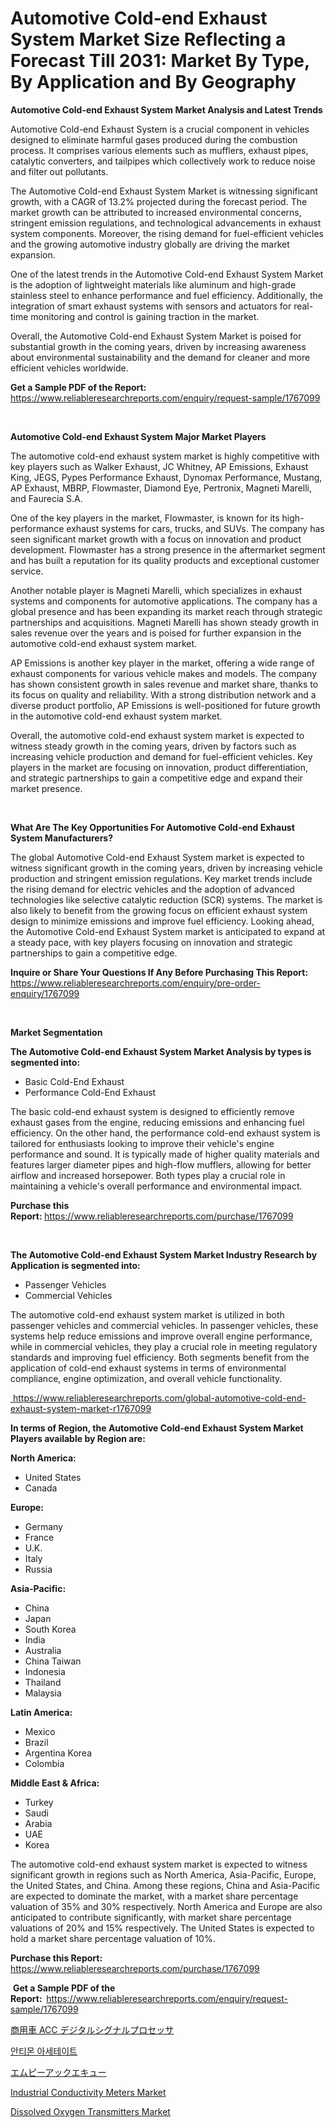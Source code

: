 <p><h1>Automotive Cold-end Exhaust System Market Size Reflecting a Forecast Till 2031: Market By Type, By Application and By Geography</h1></p><p><strong>Automotive Cold-end Exhaust System Market Analysis and Latest Trends</strong></p>
<p><p>Automotive Cold-end Exhaust System is a crucial component in vehicles designed to eliminate harmful gases produced during the combustion process. It comprises various elements such as mufflers, exhaust pipes, catalytic converters, and tailpipes which collectively work to reduce noise and filter out pollutants.</p><p>The Automotive Cold-end Exhaust System Market is witnessing significant growth, with a CAGR of 13.2% projected during the forecast period. The market growth can be attributed to increased environmental concerns, stringent emission regulations, and technological advancements in exhaust system components. Moreover, the rising demand for fuel-efficient vehicles and the growing automotive industry globally are driving the market expansion.</p><p>One of the latest trends in the Automotive Cold-end Exhaust System Market is the adoption of lightweight materials like aluminum and high-grade stainless steel to enhance performance and fuel efficiency. Additionally, the integration of smart exhaust systems with sensors and actuators for real-time monitoring and control is gaining traction in the market.</p><p>Overall, the Automotive Cold-end Exhaust System Market is poised for substantial growth in the coming years, driven by increasing awareness about environmental sustainability and the demand for cleaner and more efficient vehicles worldwide.</p></p>
<p><strong>Get a Sample PDF of the Report:&nbsp;</strong> <a href="https://www.reliableresearchreports.com/enquiry/request-sample/1767099">https://www.reliableresearchreports.com/enquiry/request-sample/1767099</a></p>
<p>&nbsp;</p>
<p><strong>Automotive Cold-end Exhaust System Major Market Players</strong></p>
<p><p>The automotive cold-end exhaust system market is highly competitive with key players such as Walker Exhaust, JC Whitney, AP Emissions, Exhaust King, JEGS, Pypes Performance Exhaust, Dynomax Performance, Mustang, AP Exhaust, MBRP, Flowmaster, Diamond Eye, Pertronix, Magneti Marelli, and Faurecia S.A. </p><p>One of the key players in the market, Flowmaster, is known for its high-performance exhaust systems for cars, trucks, and SUVs. The company has seen significant market growth with a focus on innovation and product development. Flowmaster has a strong presence in the aftermarket segment and has built a reputation for its quality products and exceptional customer service.</p><p>Another notable player is Magneti Marelli, which specializes in exhaust systems and components for automotive applications. The company has a global presence and has been expanding its market reach through strategic partnerships and acquisitions. Magneti Marelli has shown steady growth in sales revenue over the years and is poised for further expansion in the automotive cold-end exhaust system market.</p><p>AP Emissions is another key player in the market, offering a wide range of exhaust components for various vehicle makes and models. The company has shown consistent growth in sales revenue and market share, thanks to its focus on quality and reliability. With a strong distribution network and a diverse product portfolio, AP Emissions is well-positioned for future growth in the automotive cold-end exhaust system market.</p><p>Overall, the automotive cold-end exhaust system market is expected to witness steady growth in the coming years, driven by factors such as increasing vehicle production and demand for fuel-efficient vehicles. Key players in the market are focusing on innovation, product differentiation, and strategic partnerships to gain a competitive edge and expand their market presence.</p></p>
<p>&nbsp;</p>
<p><strong>What Are The Key Opportunities For Automotive Cold-end Exhaust System Manufacturers?</strong></p>
<p><p>The global Automotive Cold-end Exhaust System market is expected to witness significant growth in the coming years, driven by increasing vehicle production and stringent emission regulations. Key market trends include the rising demand for electric vehicles and the adoption of advanced technologies like selective catalytic reduction (SCR) systems. The market is also likely to benefit from the growing focus on efficient exhaust system design to minimize emissions and improve fuel efficiency. Looking ahead, the Automotive Cold-end Exhaust System market is anticipated to expand at a steady pace, with key players focusing on innovation and strategic partnerships to gain a competitive edge.</p></p>
<p><strong>Inquire or Share Your Questions If Any Before Purchasing This Report:</strong> <a href="https://www.reliableresearchreports.com/enquiry/pre-order-enquiry/1767099">https://www.reliableresearchreports.com/enquiry/pre-order-enquiry/1767099</a></p>
<p>&nbsp;</p>
<p><strong>Market Segmentation</strong></p>
<p><strong>The Automotive Cold-end Exhaust System Market Analysis by types is segmented into:</strong></p>
<p><ul><li>Basic Cold-End Exhaust</li><li>Performance Cold-End Exhaust</li></ul></p>
<p><p>The basic cold-end exhaust system is designed to efficiently remove exhaust gases from the engine, reducing emissions and enhancing fuel efficiency. On the other hand, the performance cold-end exhaust system is tailored for enthusiasts looking to improve their vehicle's engine performance and sound. It is typically made of higher quality materials and features larger diameter pipes and high-flow mufflers, allowing for better airflow and increased horsepower. Both types play a crucial role in maintaining a vehicle's overall performance and environmental impact.</p></p>
<p><strong>Purchase this Report:&nbsp;</strong><a href="https://www.reliableresearchreports.com/purchase/1767099">https://www.reliableresearchreports.com/purchase/1767099</a></p>
<p>&nbsp;</p>
<p><strong>The Automotive Cold-end Exhaust System Market Industry Research by Application is segmented into:</strong></p>
<p><ul><li>Passenger Vehicles</li><li>Commercial Vehicles</li></ul></p>
<p><p>The automotive cold-end exhaust system market is utilized in both passenger vehicles and commercial vehicles. In passenger vehicles, these systems help reduce emissions and improve overall engine performance, while in commercial vehicles, they play a crucial role in meeting regulatory standards and improving fuel efficiency. Both segments benefit from the application of cold-end exhaust systems in terms of environmental compliance, engine optimization, and overall vehicle functionality.</p></p>
<p><a href="https://www.reliableresearchreports.com/global-automotive-cold-end-exhaust-system-market-r1767099">&nbsp;https://www.reliableresearchreports.com/global-automotive-cold-end-exhaust-system-market-r1767099</a></p>
<p><strong>In terms of Region, the Automotive Cold-end Exhaust System Market Players available by Region are:</strong></p>
<p>
    <p> <strong> North America: </strong>
        <ul>
            <li>United States</li>
            <li>Canada</li>
        </ul>
        </p> 
    <p> <strong> Europe: </strong>
        <ul>
            <li>Germany</li>
            <li>France</li>
            <li>U.K.</li>
            <li>Italy</li>
            <li>Russia</li>
        </ul>
        </p> 
    <p> <strong> Asia-Pacific: </strong>
        <ul>
            <li>China</li>
            <li>Japan</li>
            <li>South Korea</li>
            <li>India</li>
            <li>Australia</li>
            <li>China Taiwan</li>
            <li>Indonesia</li>
            <li>Thailand</li>
            <li>Malaysia</li>
        </ul>
        </p> 
    <p> <strong> Latin America: </strong>
        <ul>
            <li>Mexico</li>
            <li>Brazil</li>
            <li>Argentina Korea</li>
            <li>Colombia</li>
        </ul>
        </p> 
    <p> <strong> Middle East & Africa: </strong>
        <ul>
            <li>Turkey</li>
            <li>Saudi</li>
            <li>Arabia</li>
            <li>UAE</li>
            <li>Korea</li>
        </ul>
    </p>
    </p>
<p><p>The automotive cold-end exhaust system market is expected to witness significant growth in regions such as North America, Asia-Pacific, Europe, the United States, and China. Among these regions, China and Asia-Pacific are expected to dominate the market, with a market share percentage valuation of 35% and 30% respectively. North America and Europe are also anticipated to contribute significantly, with market share percentage valuations of 20% and 15% respectively. The United States is expected to hold a market share percentage valuation of 10%.</p></p>
<p><strong>Purchase this Report: </strong><a href="https://www.reliableresearchreports.com/purchase/1767099">https://www.reliableresearchreports.com/purchase/1767099</a></p>
<p>&nbsp;<strong>Get a Sample PDF of the Report:&nbsp;&nbsp;</strong><a href="https://www.reliableresearchreports.com/enquiry/request-sample/1767099">https://www.reliableresearchreports.com/enquiry/request-sample/1767099</a></p>
<p><strong></strong></p>
<p><p><a href="https://github.com/reliezer65/Market-Research-Report-List-2/blob/main/1367177162854.md">商用車 ACC デジタルシグナルプロセッサ</a></p><p><a href="https://github.com/ConstantinVon/Market-Research-Report-List-1/blob/main/9618077175300.md">안티몬 아세테이트</a></p><p><a href="https://github.com/tanyaali3/Market-Research-Report-List-2/blob/main/5619485162855.md">エムピーアックエキュー</a></p><p><a href="https://github.com/AnnChovey2023/Market-Research-Report-List-1/blob/main/industrial-conductivity-meters-market.md">Industrial Conductivity Meters Market</a></p><p><a href="https://github.com/yadanielu/Market-Research-Report-List-1/blob/main/dissolved-oxygen-transmitters-market.md">Dissolved Oxygen Transmitters Market</a></p></p>
